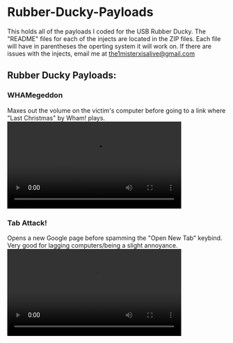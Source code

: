# Rubber-Ducky-Payloads
This holds all of the payloads I coded for the USB Rubber Ducky. The "README" files for each of the injects are located in the ZIP files.
Each file will have in parentheses the operting system it will work on.
If there are issues with the injects, email me at the1misterxisalive@gmail.com

## Rubber Ducky Payloads:

### WHAMegeddon
Maxes out the volume on the victim's computer before going to a link where "Last Christmas" by Wham! plays.
<video src='https://github.com/thatonemisterx/Rubber-Ducky-Payloads/assets/142122729/c44cb77f-1e39-423f-bd0c-4e9f4095bc1c' width=400/>

### Tab Attack!
Opens a new Google page before spamming the "Open New Tab" keybind. Very good for lagging computers/being a slight annoyance.
<video src='https://github.com/thatonemisterx/Rubber-Ducky-Payloads/assets/142122729/44fba60a-4907-4f52-9efb-42c5c0ad2912' width=400/>


